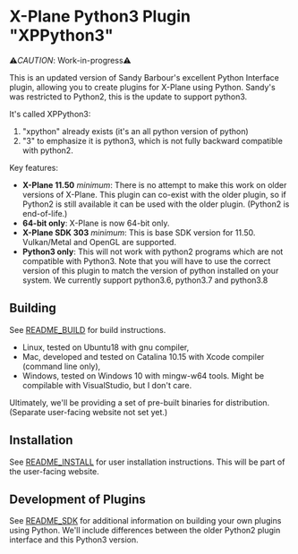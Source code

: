 # X-Plane Python3 Plugin "XPPython3"

:warning:_CAUTION_: Work-in-progress:warning:

This is an updated version of Sandy Barbour's excellent Python Interface plugin, allowing you to create plugins for X-Plane using Python. Sandy's was restricted to Python2, this is the update to support python3.

It's called XPPython3:
1. "xpython" already exists (it's an all python version of python)
2. "3" to emphasize it is python3, which is not fully backward compatible with python2.

Key features:
* **X-Plane 11.50** _minimum_: There is no attempt to make this work on older versions of X-Plane. This plugin can co-exist with the older plugin, so if Python2 is still available it can be used with the older plugin. (Python2 is end-of-life.)
* **64-bit only**: X-Plane is now 64-bit only.
* **X-Plane SDK 303** _minimum_: This is base SDK version for 11.50. Vulkan/Metal and OpenGL are supported.
* **Python3 only**: This will not work with python2 programs which are not compatible with Python3. Note that you will have
to use the correct version of this plugin to match the version of python installed on your system. We currently support python3.6, python3.7 and python3.8

## Building
See [README_BUILD](XPython/README_BUILD.md) for build instructions. 

- Linux, tested on Ubuntu18 with gnu compiler,
- Mac, developed and tested on Catalina 10.15 with Xcode compiler (command line only), 
- Windows, tested on Windows 10 with mingw-w64 tools. Might be compilable with VisualStudio, but I don't care.

Ultimately, we'll be providing a set of pre-built binaries for distribution. (Separate user-facing website not set yet.)

## Installation
See [README_INSTALL](XPython/Resources/plugins/XPPython3/README_INSTALL.md) for user installation instructions. This will be part of the user-facing website.

## Development of Plugins
See [README_SDK](XPython/README_SDK.md) for additional information on building your own plugins using Python. We'll include differences between the older Python2 plugin interface and this Python3 version.
